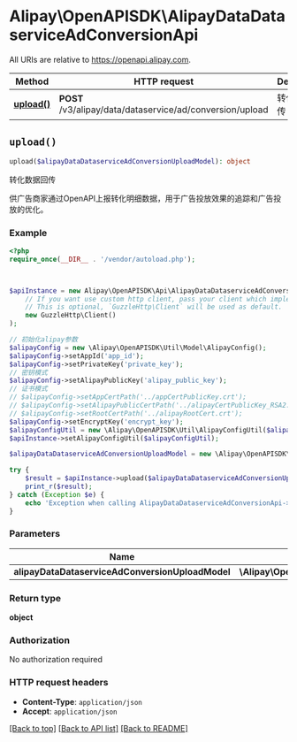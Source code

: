 # Alipay\OpenAPISDK\AlipayDataDataserviceAdConversionApi

All URIs are relative to https://openapi.alipay.com.

Method | HTTP request | Description
------------- | ------------- | -------------
[**upload()**](AlipayDataDataserviceAdConversionApi.md#upload) | **POST** /v3/alipay/data/dataservice/ad/conversion/upload | 转化数据回传


## `upload()`

```php
upload($alipayDataDataserviceAdConversionUploadModel): object
```

转化数据回传

供广告商家通过OpenAPI上报转化明细数据，用于广告投放效果的追踪和广告投放的优化。

### Example

```php
<?php
require_once(__DIR__ . '/vendor/autoload.php');



$apiInstance = new Alipay\OpenAPISDK\Api\AlipayDataDataserviceAdConversionApi(
    // If you want use custom http client, pass your client which implements `GuzzleHttp\ClientInterface`.
    // This is optional, `GuzzleHttp\Client` will be used as default.
    new GuzzleHttp\Client()
);

// 初始化alipay参数
$alipayConfig = new \Alipay\OpenAPISDK\Util\Model\AlipayConfig();
$alipayConfig->setAppId('app_id');
$alipayConfig->setPrivateKey('private_key');
// 密钥模式
$alipayConfig->setAlipayPublicKey('alipay_public_key');
// 证书模式
// $alipayConfig->setAppCertPath('../appCertPublicKey.crt');
// $alipayConfig->setAlipayPublicCertPath('../alipayCertPublicKey_RSA2.crt');
// $alipayConfig->setRootCertPath('../alipayRootCert.crt');
$alipayConfig->setEncryptKey('encrypt_key');
$alipayConfigUtil = new \Alipay\OpenAPISDK\Util\AlipayConfigUtil($alipayConfig);
$apiInstance->setAlipayConfigUtil($alipayConfigUtil);

$alipayDataDataserviceAdConversionUploadModel = new \Alipay\OpenAPISDK\Model\AlipayDataDataserviceAdConversionUploadModel(); // \Alipay\OpenAPISDK\Model\AlipayDataDataserviceAdConversionUploadModel

try {
    $result = $apiInstance->upload($alipayDataDataserviceAdConversionUploadModel);
    print_r($result);
} catch (Exception $e) {
    echo 'Exception when calling AlipayDataDataserviceAdConversionApi->upload: ', $e->getMessage(), PHP_EOL;
}
```

### Parameters

Name | Type | Description  | Notes
------------- | ------------- | ------------- | -------------
 **alipayDataDataserviceAdConversionUploadModel** | **\Alipay\OpenAPISDK\Model\AlipayDataDataserviceAdConversionUploadModel**|  | [optional]

### Return type

**object**

### Authorization

No authorization required

### HTTP request headers

- **Content-Type**: `application/json`
- **Accept**: `application/json`

[[Back to top]](#) [[Back to API list]](../../README.md#api-endpoints)
[[Back to README]](../../README.md)
